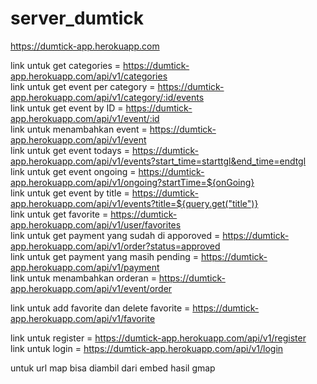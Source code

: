 # server_dumtick
https://dumtick-app.herokuapp.com


link untuk get categories = https://dumtick-app.herokuapp.com/api/v1/categories <br />
link untuk get event per category = https://dumtick-app.herokuapp.com/api/v1/category/:id/events <br />
link untuk get event by ID = https://dumtick-app.herokuapp.com/api/v1/event/:id <br />
link untuk menambahkan event = https://dumtick-app.herokuapp.com/api/v1/event <br />
link untuk get event todays = https://dumtick-app.herokuapp.com/api/v1/events?start_time=starttgl&end_time=endtgl <br />
link untuk get event ongoing = https://dumtick-app.herokuapp.com/api/v1/ongoing?startTime=${onGoing} <br />
link untuk get event by title = https://dumtick-app.herokuapp.com/api/v1/events?title=${query.get("title")} <br />
link untuk get favorite = https://dumtick-app.herokuapp.com/api/v1/user/favorites <br />
link untuk get payment yang sudah di apporoved = https://dumtick-app.herokuapp.com/api/v1/order?status=approved <br />
link untuk get payment yang masih pending = https://dumtick-app.herokuapp.com/api/v1/payment <br />
link untuk menambahkan orderan = https://dumtick-app.herokuapp.com/api/v1/event/order <br />

link untuk add favorite dan delete favorite = https://dumtick-app.herokuapp.com/api/v1/favorite <br />

link untuk register = https://dumtick-app.herokuapp.com/api/v1/register <br />
link untuk login = https://dumtick-app.herokuapp.com/api/v1/login <br />


untuk url map bisa diambil dari embed hasil gmap
